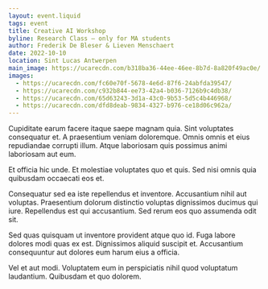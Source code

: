 ```yaml
---
layout: event.liquid
tags: event
title: Creative AI Workshop
byline: Research Class ⁠— only for MA students
author: Frederik De Bleser & Lieven Menschaert
date: 2022-10-10
location: Sint Lucas Antwerpen
main_image: https://ucarecdn.com/b318ba36-44ee-46ee-8b7d-8a820f49ac0e/
images:
  - https://ucarecdn.com/fc60e70f-5678-4e6d-87f6-24abfda39547/
  - https://ucarecdn.com/c932b844-ee73-42a4-b036-7126b9c4db38/
  - https://ucarecdn.com/65d63243-3d1a-43c0-9b53-5d5c4b446968/
  - https://ucarecdn.com/dfd8deab-9834-4327-b976-ce18d06c962a/
---
```

Cupiditate earum facere itaque saepe magnam quia. Sint voluptates consequatur et. A praesentium veniam doloremque. Omnis omnis et eius repudiandae corrupti illum. Atque laboriosam quis possimus animi laboriosam aut eum.

Et officia hic unde. Et molestiae voluptates quo et quis. Sed nisi omnis quia quibusdam occaecati eos et.

Consequatur sed ea iste repellendus et inventore. Accusantium nihil aut voluptas. Praesentium dolorum distinctio voluptas dignissimos ducimus qui iure. Repellendus est qui accusantium. Sed rerum eos quo assumenda odit sit.

Sed quas quisquam ut inventore provident atque quo id. Fuga labore dolores modi quas ex est. Dignissimos aliquid suscipit et. Accusantium consequuntur aut dolores eum harum eius a officia.

Vel et aut modi. Voluptatem eum in perspiciatis nihil quod voluptatum laudantium. Quibusdam et quo dolorem.